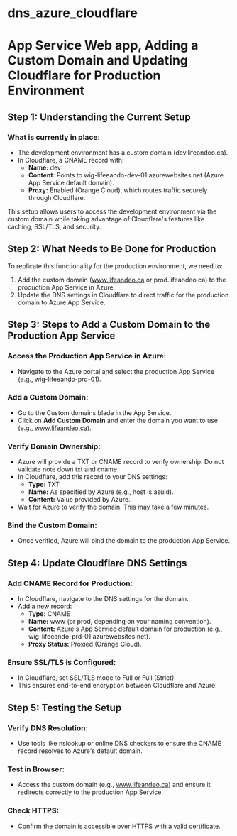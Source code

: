 # dns_azure_cloudflare

# App Service Web app, Adding a Custom Domain and Updating Cloudflare for Production Environment

## Step 1: Understanding the Current Setup

### What is currently in place:
- The development environment has a custom domain (dev.lifeandeo.ca).
- In Cloudflare, a CNAME record with:
  - **Name:** dev
  - **Content:** Points to wig-lifeeando-dev-01.azurewebsites.net (Azure App Service default domain).
  - **Proxy:** Enabled (Orange Cloud), which routes traffic securely through Cloudflare.

This setup allows users to access the development environment via the custom domain while taking advantage of Cloudflare's features like caching, SSL/TLS, and security.

## Step 2: What Needs to Be Done for Production

To replicate this functionality for the production environment, we need to:
1. Add the custom domain (www.lifeandeo.ca or prod.lifeandeo.ca) to the production App Service in Azure.
2. Update the DNS settings in Cloudflare to direct traffic for the production domain to Azure App Service.

## Step 3: Steps to Add a Custom Domain to the Production App Service

### Access the Production App Service in Azure:
- Navigate to the Azure portal and select the production App Service (e.g., wig-lifeeando-prd-01).

### Add a Custom Domain:
- Go to the Custom domains blade in the App Service.
- Click on **Add Custom Domain** and enter the domain you want to use (e.g., www.lifeandeo.ca).

### Verify Domain Ownership:
- Azure will provide a TXT or CNAME record to verify ownership. Do not validate note down txt and cname
- In Cloudflare, add this record to your DNS settings:
  - **Type:** TXT
  - **Name:** As specified by Azure (e.g., host is asuid).
  - **Content:** Value provided by Azure.
- Wait for Azure to verify the domain. This may take a few minutes.
  
### Bind the Custom Domain:
- Once verified, Azure will bind the domain to the production App Service.

## Step 4: Update Cloudflare DNS Settings

### Add CNAME Record for Production:
- In Cloudflare, navigate to the DNS settings for the domain.
- Add a new record:
  - **Type:** CNAME
  - **Name:** www (or prod, depending on your naming convention).
  - **Content:** Azure's App Service default domain for production (e.g., wig-lifeeando-prd-01.azurewebsites.net).
  - **Proxy Status:** Proxied (Orange Cloud).

### Ensure SSL/TLS is Configured:
- In Cloudflare, set SSL/TLS mode to Full or Full (Strict).
- This ensures end-to-end encryption between Cloudflare and Azure.

## Step 5: Testing the Setup

### Verify DNS Resolution:
- Use tools like nslookup or online DNS checkers to ensure the CNAME record resolves to Azure's default domain.

### Test in Browser:
- Access the custom domain (e.g., www.lifeandeo.ca) and ensure it redirects correctly to the production App Service.

### Check HTTPS:
- Confirm the domain is accessible over HTTPS with a valid certificate.
